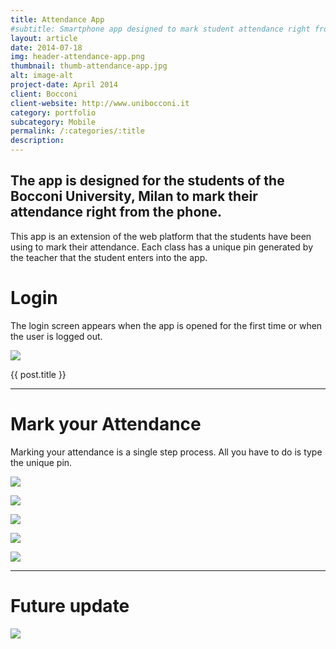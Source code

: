 ```yaml
---
title: Attendance App
#subtitle: Smartphone app designed to mark student attendance right from the phone.
layout: article
date: 2014-07-18
img: header-attendance-app.png
thumbnail: thumb-attendance-app.jpg
alt: image-alt
project-date: April 2014
client: Bocconi
client-website: http://www.unibocconi.it
category: portfolio
subcategory: Mobile
permalink: /:categories/:title
description: 
---
```

The app is designed for the students of the Bocconi University, Milan to mark their attendance right from the phone.
---

This app is an extension of the web platform that the students have been using to mark their attendance. Each class has a unique pin generated by the teacher that the student enters into the app.

Login
===

The login screen appears when the app is opened for the first time or when the user is logged out.

![](../../img/portfolio/attendance-app-en/1.png)

{{ post.title }}

<hr>

Mark your Attendance
===

Marking your attendance is a single step process. All you have to do is type the unique pin.

![](../../img/portfolio/attendance-app-en/2.png)

![](../../img/portfolio/attendance-app-en/3.png)

![](../../img/portfolio/attendance-app-en/4.png)

![](../../img/portfolio/attendance-app-en/5.png)

![](../../img/portfolio/attendance-app-en/6.png)


<hr>

Future update
===

![](../../img/portfolio/attendance-app-en/7.png)
